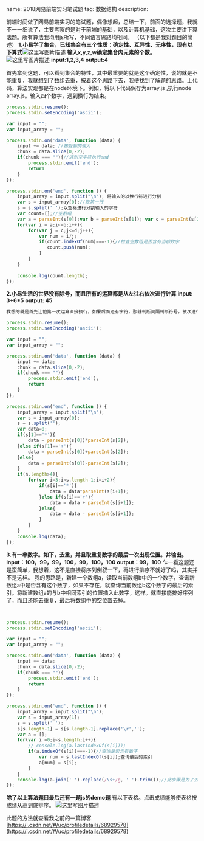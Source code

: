 name: 2018网易前端实习笔试题
tag: 数据结构
description: 


前端时间做了网易前端实习的笔试题，偶像想起，总结一下，前面的选择题，我就不一一细说了，主要考察的是对于前端的基础，以及计算机基础，这次主要讲下算法题。所有算法我均用js所写，不同语言思路均相同。
（以下都是我对题目的简述）
**1.小易学了集合，已知集合有三个性质：确定性、互异性、无序性，现有以下算式**![这里写图片描述](http://img.blog.csdn.net/20170407135353386)
**输入x,y,z,w确定集合内元素的个数。**
![这里写图片描述](http://img.blog.csdn.net/20170407135628244)
**input:1,2,3,4**
**output:4**

首先拿到这题，可以看到集合的特性，其中最重要的就是这个确定性，说的就是不能重复，我就想到了数组去重，按着这个思路下去，我便找到了解题的思路。上代码，算法实现都是在node环境下。例如，将以下代码保存为array.js ,执行node  array.js。输入四个数字，遇到换行为结束。

```javascript
process.stdin.resume(); 
process.stdin.setEncoding('ascii'); 

var input = ""; 
var input_array = ""; 

process.stdin.on('data', function (data) { 
    input += data; //接受到的输入
    chunk = data.slice(0,-2);
    if(chunk === ""){//遇到空字符执行end
        process.stdin.emit('end');
        return
    }
}); 

process.stdin.on('end', function () { 
    input_array = input.split("\n"); 将输入的以换行符进行分割
    var s = input_array[0];//取第一行
    s = s.split(' ');以空格进行分割输入的字符
    var count=[];//空数组
    var a = parseInt(s[0]);var b = parseInt(s[1]); var c = parseInt(s[2]);var d = parseInt(s[3]); //保存输入的数字
    for(var i = a;i<=b;i++){
        for(var j = c;j<=d;j++){
            var num = i/j;
            if(count.indexOf(num)===-1){//检查空数组是否含有当前数字
               count.push(num);
            }
        }
    }
    
    console.log(count.length);
});
```

**2.小易生活的世界没有除号，而且所有的运算都是从左往右依次进行计算**
**input: 3+6*5**
**output: 45**

```javascript
我想的就是首先让他第一次运算直接执行，如果后面还有字符，那就判断间隔判断符号，依次进行计算

process.stdin.resume(); 
process.stdin.setEncoding('ascii'); 

var input = ""; 
var input_array = ""; 

process.stdin.on('data', function (data) { 
    input += data; 
    chunk = data.slice(0,-2);
    if(chunk === ""){
        process.stdin.emit('end');
        return
    }
}); 

process.stdin.on('end', function () { 
    input_array = input.split("\n"); 
    var s = input_array[0];
    s = s.split('');
    var data=0;
    if(s[1]=='*'){
    	data = parseInt(s[0])*parseInt(s[2]);
	}else if(s[1]=='+'){
		data = parseInt(s[0])+parseInt(s[2]);
	}else{
		data = parseInt(s[0])-parseInt(s[2]);
	} 
    if(s.length>4){
    	for(var i=3;i<s.length-1;i=i+2){
	    	if(s[i]=='*'){
	    		data = data*parseInt(s[i+1]);
	    	}else if(s[i]=='+'){
	    		data = data + parseInt(s[i+1]);
	    	}else{
	    		data = data - parseInt(s[i+1]);
	    	} 
	    }
    }
    console.log(data);
});


```
**3.有一串数字。如下，去重，并且取重复数字的最后一次出现位置。并输出。**
**input：100，99，99，100，99，100，100**
**output：99，100**
乍一看这题还是蛮简单，我想着，这不是直接将序列倒叙一下，再进行排序不就好了吗，其实并不是这样。
我的思路是，新建一个数组a，读取当前数组b中的一个数字，查询新数组a中是否含有这个数字，如果不存在，就查询当前数组b这个数字的最后的索引。将新建数组a的与b中相同索引的位置插入此数字，这样。就直接能排好序列了，而且还能去重复，最后将数组中的空位置去掉。
```javascript


process.stdin.resume(); 
process.stdin.setEncoding('ascii'); 

var input = ""; 
var input_array = ""; 

process.stdin.on('data', function (data) { 
    input += data; 
    chunk = data.slice(0,-2);
    if(chunk === ""){
        process.stdin.emit('end');
        return
    }
}); 

process.stdin.on('end', function () { 
    input_array = input.split("\n"); 
    var s = input_array[1];
    s = s.split(' ');
    s[s.length-1] = s[s.length-1].replace('\r','');
    var a = [];
    for(var i =0;i<s.length;i++){
    	// console.log(a.lastIndexOf(s[i]));
    	if(a.indexOf(s[i])===-1){//查询是否含有数字
    		var num = s.lastIndexOf(s[i]);查询最后的索引
    		a[num] = s[i];
    	}
    }
    console.log(a.join(' ').replace(/\s+/g, ' ').trim());//此步骤是为了去除空格，为了和最后的输出的格式相同。
});


```

**除了以上算法题目最后还有一题js的demo题**
有以下表格。点击成绩能够使表格按成绩从高到底排序。
![这里写图片描述](http://img.blog.csdn.net/20170331195515648)

此题的方法就查看我之前的一篇博客
[https://i.csdn.net/#/uc/profiledetails/68929578](https://i.csdn.net/#/uc/profiledetails/68929578)

